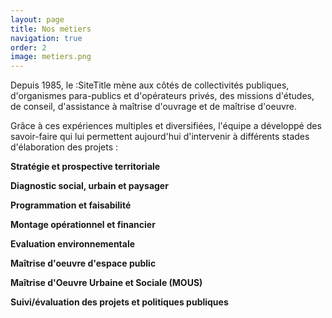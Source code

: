 ```yaml
---
layout: page
title: Nos métiers
navigation: true
order: 2
image: metiers.png
---
```


Depuis 1985, le :SiteTitle mène aux côtés de collectivités publiques, d'organismes para-publics et d'opérateurs privés, des missions d'études, de conseil, d'assistance à maîtrise d'ouvrage et de maîtrise d'oeuvre.

Grâce à ces expériences multiples et diversifiées, l'équipe a développé des savoir-faire qui lui permettent aujourd'hui d'intervenir à différents stades d'élaboration des projets :

**Stratégie et prospective territoriale**

**Diagnostic social, urbain et paysager**

**Programmation et faisabilité**

**Montage opérationnel et financier**

**Evaluation environnementale**

**Maîtrise d'oeuvre d'espace public**

**Maîtrise d'Oeuvre Urbaine et Sociale (MOUS)**

**Suivi/évaluation des projets et politiques publiques**
